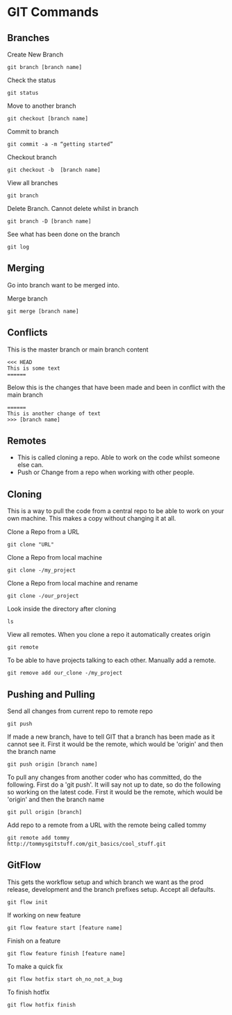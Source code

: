 # GIT Commands

## Branches

Create New Branch
```
git branch [branch name]
```

Check the status
```
git status
```

Move to another branch
```
git checkout [branch name]
```
Commit to branch
```
git commit -a -m “getting started”
```

Checkout branch
```
git checkout -b  [branch name]
```
View all branches
```
git branch
```

Delete Branch. Cannot delete whilst in branch
```
git branch -D [branch name]
```

See what has been done on the branch
```
git log 
```

## Merging

Go into branch want to be merged into.

Merge branch
```
git merge [branch name]
```

## Conflicts

This is the master branch or main branch content
```
<<< HEAD 
This is some text
======
```
Below this is the changes that have been made and been in conflict with the main branch
```
======
This is another change of text
>>> [branch name]
```

## Remotes

* This is called cloning a repo. Able to work on the code whilst someone else can.
* Push or Change from a repo when working with other people.

## Cloning

This is a way to pull the code from a central repo to be able to work on your own machine. This makes a copy without changing it at all.

Clone a Repo from a URL
```
git clone "URL"
```

Clone a Repo from local machine
```
git clone -/my_project
```

Clone a Repo from local machine and rename
```
git clone -/our_project
```

Look inside the directory after cloning
```
ls
```

View all remotes. When you clone a repo it automatically creates origin
```
git remote
```

To be able to have projects talking to each other. Manually add a remote.
```
git remove add our_clone -/my_project
```

## Pushing and Pulling

Send all changes from current repo to remote repo

```
git push
```
If made a new branch, have to tell GIT that a branch has been made as it cannot see it.  First it would be the remote, which would be 'origin' and then the branch name

```
git push origin [branch name]
```

To pull any changes from another coder who has committed, do the following. First do a 'git push'. It will say not up to date, so do the following so working on the latest code. First it would be the remote, which would be 'origin' and then the branch name

```
git pull origin [branch]
```
Add repo to a remote from a URL with the remote being called tommy
```
git remote add tommy http://tommysgitstuff.com/git_basics/cool_stuff.git
```

## GitFlow

This gets the workflow setup and which branch we want as the prod release, development and the branch prefixes setup. Accept all defaults.

```
git flow init
```

If working on new feature
```
git flow feature start [feature name]
```

Finish on a feature
```
git flow feature finish [feature name]
```

To make a quick fix
```
git flow hotfix start oh_no_not_a_bug
```

To finish hotfix
```
git flow hotfix finish
```